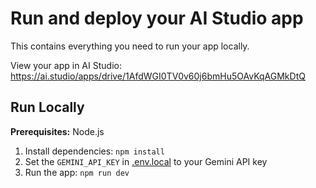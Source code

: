 

# Run and deploy your AI Studio app

This contains everything you need to run your app locally.

View your app in AI Studio: https://ai.studio/apps/drive/1AfdWGI0TV0v60j6bmHu5OAvKqAGMkDtQ

## Run Locally

**Prerequisites:**  Node.js


1. Install dependencies:
   `npm install`
2. Set the `GEMINI_API_KEY` in [.env.local](.env.local) to your Gemini API key
3. Run the app:
   `npm run dev`
